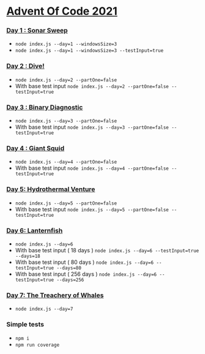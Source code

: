 # [Advent Of Code 2021](https://adventofcode.com)

### [Day 1 : Sonar Sweep](https://github.com/damisv/adventofcode2021/tree/main/src/day_1)
- `node index.js --day=1 --windowsSize=3`
- `node index.js --day=1 --windowsSize=3 --testInput=true`
### [Day 2 : Dive!](https://github.com/damisv/adventofcode2021/tree/main/src/day_2)
- `node index.js --day=2 --partOne=false`
- With base test input `node index.js --day=2 --partOne=false --testInput=true`

### [Day 3 : Binary Diagnostic](https://github.com/damisv/adventofcode2021/tree/main/src/day_3)
- `node index.js --day=3 --partOne=false`
- With base test input `node index.js --day=3 --partOne=false --testInput=true`

### [Day 4 : Giant Squid](https://github.com/damisv/adventofcode2021/tree/main/src/day_4)
- `node index.js --day=4 --partOne=false`
- With base test input `node index.js --day=4 --partOne=false --testInput=true`

### [Day 5: Hydrothermal Venture](https://github.com/damisv/adventofcode2021/tree/main/src/day_5)
- `node index.js --day=5 --partOne=false`
- With base test input `node index.js --day=5 --partOne=false --testInput=true`

### [Day 6: Lanternfish](https://github.com/damisv/adventofcode2021/tree/main/src/day_6)
- `node index.js --day=6`
- With base test input ( 18 days ) `node index.js --day=6 --testInput=true --days=18`
- With base test input ( 80 days ) `node index.js --day=6 --testInput=true --days=80`
- With base test input ( 256 days ) `node index.js --day=6 --testInput=true --days=256`

### [Day 7: The Treachery of Whales](https://github.com/damisv/adventofcode2021/tree/main/src/day_7)
- `node index.js --day=7`

### Simple tests
- `npm i`
- `npm run coverage`
